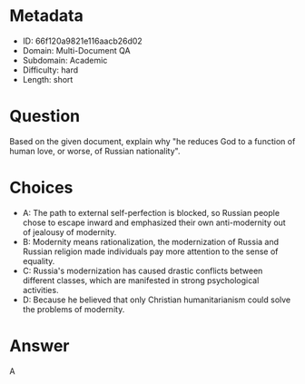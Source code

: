 # Metadata

- ID: 66f120a9821e116aacb26d02
- Domain: Multi-Document QA
- Subdomain: Academic
- Difficulty: hard
- Length: short

# Question

Based on the given document, explain why "he reduces God to a function of human love, or worse, of Russian nationality".

# Choices

- A: The path to external self-perfection is blocked, so Russian people chose to escape inward and emphasized their own anti-modernity out of jealousy of modernity.
- B: Modernity means rationalization, the modernization of Russia and Russian religion made individuals pay more attention to the sense of equality.
- C: Russia's modernization has caused drastic conflicts between different classes, which are manifested in strong psychological activities.
- D: Because he believed that only Christian humanitarianism could solve the problems of modernity.

# Answer

A
